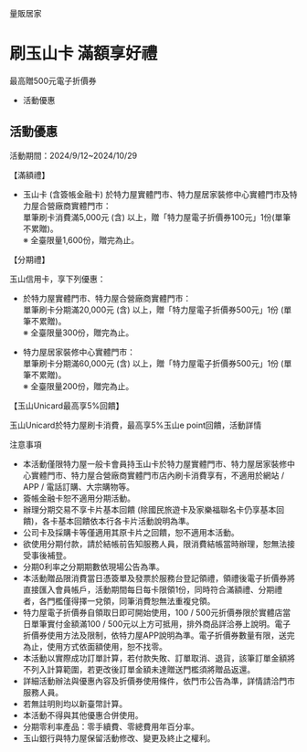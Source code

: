 量販居家

# 刷玉山卡 滿額享好禮  

最高贈500元電子折價券

  * 活動優惠

## 活動優惠

活動期間：2024/9/12~2024/10/29

【滿額禮】

  * 玉山卡 (含簽帳金融卡) 於特力屋實體門市、特力屋居家裝修中心實體門市及特力屋合營廠商實體門市：  
單筆刷卡消費滿5,000元 (含) 以上，贈「特力屋電子折價券100元」1份(單筆不累贈)。  
※ 全臺限量1,600份，贈完為止。

【分期禮】

玉山信用卡，享下列優惠：

  * 於特力屋實體門市、特力屋合營廠商實體門市：  
單筆刷卡分期滿20,000元 (含) 以上，贈「特力屋電子折價券500元」1份 (單筆不累贈)。  
※ 全臺限量300份，贈完為止。

  * 特力屋居家裝修中心實體門市：  
單筆刷卡分期滿60,000元 (含) 以上，贈「特力屋電子折價券500元」1份 (單筆不累贈)。  
※ 全臺限量200份，贈完為止。

【玉山Unicard最高享5%回饋】

玉山Unicard於特力屋刷卡消費，最高享5%玉山e point回饋，活動詳情

注意事項

  * 本活動僅限特力屋一般卡會員持玉山卡於特力屋實體門市、特力屋居家裝修中心實體門市、特力屋合營廠商實體門市店內刷卡消費享有，不適用於網站 / APP / 電話訂購、大宗購物等。
  * 簽帳金融卡恕不適用分期活動。
  * 辦理分期交易不享卡片基本回饋 (除國民旅遊卡及家樂福聯名卡仍享基本回饋)，各卡基本回饋依本行各卡片活動說明為準。
  * 公司卡及採購卡等僅適用其原卡片之回饋，恕不適用本活動。
  * 欲使用分期付款，請於結帳前告知服務人員，限消費結帳當時辦理，恕無法接受事後補登。
  * 分期0利率之分期期數依現場公告為準。
  * 本活動贈品限消費當日憑簽單及發票於服務台登記領禮，領禮後電子折價券將直接匯入會員帳戶，活動期間每日每卡限領1份，同時符合滿額禮、分期禮者，各門檻僅得擇一兌領，同筆消費恕無法重複兌領。
  * 特力屋電子折價券自領取日即可開始使用，100 / 500元折價券限於實體店當日單筆實付金額滿100 / 500元以上方可抵用，排外商品詳洽券上說明。電子折價券使用方法及限制，依特力屋APP說明為準。電子折價券數量有限，送完為止，使用方式依面額使用，恕不找零。
  * 本活動以實際成功訂單計算，若付款失敗、訂單取消、退貨，該筆訂單金額將不列入計算範圍，若更改後訂單金額未達贈送門檻須將贈品返還。
  * 詳細活動辦法與優惠內容及折價券使用條件，依門市公告為準，詳情請洽門市服務人員。
  * 若無註明則均以新臺幣計算。
  * 本活動不得與其他優惠合併使用。
  * 分期零利率產品：零手續費、零總費用年百分率。
  * 玉山銀行與特力屋保留活動修改、變更及終止之權利。

